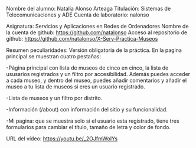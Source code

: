 
Nombre del alumno: Natalia Alonso Arteaga
Titulación: Sistemas de Telecomunicaciones y ADE
Cuenta de laboratorio: nalonso

Asignatura: Servicios y Aplicaciones en Redes de Ordenadores
Nombre de la cuenta de github: https://github.com/natalonso
Acceso al repositorio de github: https://github.com/natalonso/X-Serv-Practica-Museos

Resumen peculiaridades:
Versión obligatoria de la práctica. En la pagina principal se muestran cuatro pestañas:

-Página principal con lista de museos de cinco en cinco, la lista de ususarios registrados y un filtro por accesibilidad. Además puedes acceder a cada museo, y dentro del museo, puedes añadir comentarios y añadir el museo a tu lista de museos si eres un usuario registrado.

-Lista de museos y un filtro por distrito.

-Información (/about) con información del sitio y su funcionalidad.

-Mi pagina: que se muestra solo si el usuario esta registrado, tiene tres formularios para cambiar el título, tamaño de letra y color de fondo.


URL del vídeo: https://youtu.be/_2OJfmWoIYs
